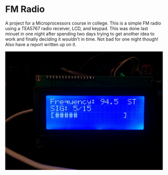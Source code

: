 # FM Radio

A project for a Microprocessors course in college. This is a simple FM radio using a TEA5767 radio receiver, LCD, and keypad. This was done last minuet in one night after spending two days trying to get another idea to work and finally deciding it wouldn't in time. Not bad for one night though! Also have a report written up on it. 

![](images\lcd.jpg?raw=true "Radio Display")

